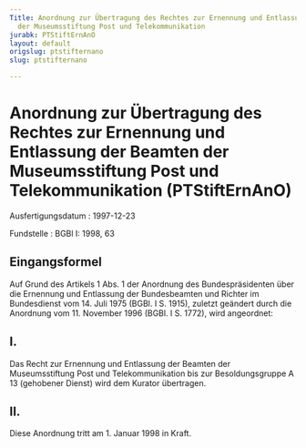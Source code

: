 ```yaml
---
Title: Anordnung zur Übertragung des Rechtes zur Ernennung und Entlassung der Beamten
  der Museumsstiftung Post und Telekommunikation
jurabk: PTStiftErnAnO
layout: default
origslug: ptstifternano
slug: ptstifternano

---
```


# Anordnung zur Übertragung des Rechtes zur Ernennung und Entlassung der Beamten der Museumsstiftung Post und Telekommunikation (PTStiftErnAnO)

Ausfertigungsdatum
:   1997-12-23

Fundstelle
:   BGBl I: 1998, 63

## Eingangsformel

Auf Grund des Artikels 1 Abs. 1 der Anordnung des Bundespräsidenten
über die Ernennung und Entlassung der Bundesbeamten und Richter im
Bundesdienst vom 14. Juli 1975 (BGBl. I S. 1915), zuletzt geändert
durch die Anordnung vom 11. November 1996 (BGBl. I S. 1772), wird
angeordnet:

## I.

Das Recht zur Ernennung und Entlassung der Beamten der Museumsstiftung
Post und Telekommunikation bis zur Besoldungsgruppe A 13 (gehobener
Dienst) wird dem Kurator übertragen.

## II.

Diese Anordnung tritt am 1. Januar 1998 in Kraft.

